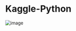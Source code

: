 # Kaggle-Python
![image](https://github.com/wang-emma/Kaggle-Python/assets/86592904/c8842bb3-2a8b-45b9-8b2e-f9d515655e94)
